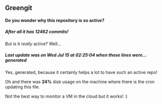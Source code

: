 ## Greengit

#### Do you wonder why this repository is so active?

##### After all it has 12462 commits!

But is it *really* active? Well...

##### Last update was on Wed Jul 15 at 02:25:04 when those lines were... generated

Yes, generated, because it certainly helps a lot to have such an active repo!

Oh and there was **24%** disk usage on the machine
where there is the cron updating this file.

Not the best way to monitor a VM in the cloud but it works! :)
